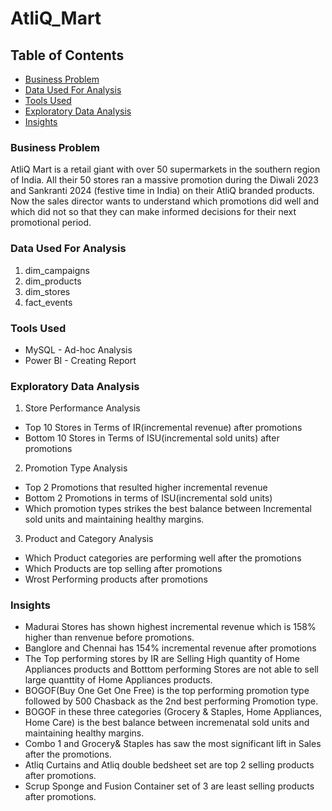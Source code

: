 # AtliQ_Mart
## Table of Contents
 - [Business Problem ](#business_problem)
 - [Data Used For Analysis](#data_used_for_analysis)
 - [Tools Used](#tools_used)
 - [Exploratory Data Analysis](#exploratory_data_analysis)
 - [Insights](#insights)

### Business Problem
AtliQ Mart is a retail giant with over 50 supermarkets in the southern region of India. All their 50 stores ran a massive promotion during the Diwali 2023 and Sankranti 2024 (festive time in India) on their AtliQ branded products. Now the sales director wants to understand which promotions did well and which did not so that they can make informed decisions for their next promotional period.

### Data Used For Analysis
1. dim_campaigns
2. dim_products
3. dim_stores
4. fact_events

### Tools Used
- MySQL - Ad-hoc Analysis
- Power BI - Creating Report

### Exploratory Data Analysis
1. Store Performance Analysis
  - Top 10 Stores in Terms of IR(incremental revenue) after promotions
  - Bottom 10 Stores in Terms of ISU(incremental sold units) after promotions
2. Promotion Type Analysis
  - Top 2 Promotions that resulted higher incremental revenue
  - Bottom 2 Promotions in terms of ISU(incremental sold units)
  - Which promotion types strikes the best balance between Incremental sold units and maintaining healthy margins.
3. Product and Category Analysis
  - Which Product categories are performing well after the promotions
  - Which Products are top selling after promotions
  - Wrost Performing products after promotions

### Insights
- Madurai Stores has shown highest incremental revenue which is 158% higher than renvenue before promotions.
- Banglore and Chennai has 154% incremental revenue after promotions
- The Top performing stores by IR are Selling High quantity of Home Appliances products and Botttom performing Stores are not able to sell large quanttity of Home Appliances products.
- BOGOF(Buy One Get One Free) is the top performing promotion type followed by 500 Chasback as the 2nd best performing Promotion type.
- BOGOF in these three categories (Grocery & Staples, Home Appliances, Home Care) is the best balance between incremenatal sold units and maintaining healthy margins.
- Combo 1 and Grocery& Staples has saw the most significant lift in Sales after the promotions.
- Atliq Curtains and Atliq double bedsheet set are top 2 selling products after promotions.
- Scrup Sponge and Fusion Container set of 3 are least selling products after promotions.
